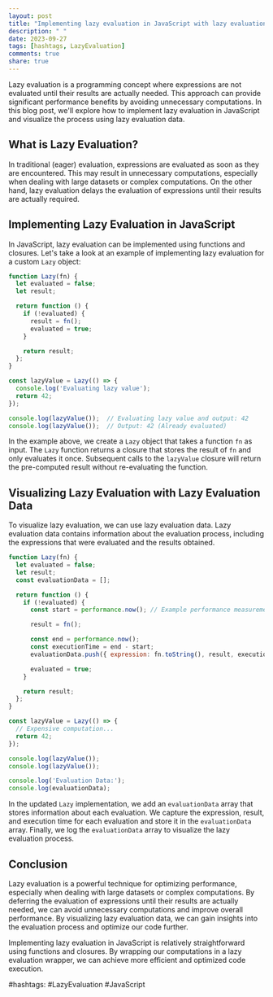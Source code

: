 ```yaml
---
layout: post
title: "Implementing lazy evaluation in JavaScript with lazy evaluation data visualization"
description: " "
date: 2023-09-27
tags: [hashtags, LazyEvaluation]
comments: true
share: true
---
```


Lazy evaluation is a programming concept where expressions are not evaluated until their results are actually needed. This approach can provide significant performance benefits by avoiding unnecessary computations. In this blog post, we'll explore how to implement lazy evaluation in JavaScript and visualize the process using lazy evaluation data.

## What is Lazy Evaluation?

In traditional (eager) evaluation, expressions are evaluated as soon as they are encountered. This may result in unnecessary computations, especially when dealing with large datasets or complex computations. On the other hand, lazy evaluation delays the evaluation of expressions until their results are actually required.

## Implementing Lazy Evaluation in JavaScript

In JavaScript, lazy evaluation can be implemented using functions and closures. Let's take a look at an example of implementing lazy evaluation for a custom `Lazy` object:

```javascript
function Lazy(fn) {
  let evaluated = false;
  let result;

  return function () {
    if (!evaluated) {
      result = fn();
      evaluated = true;
    }

    return result;
  };
}

const lazyValue = Lazy(() => {
  console.log('Evaluating lazy value');
  return 42;
});

console.log(lazyValue());  // Evaluating lazy value and output: 42
console.log(lazyValue());  // Output: 42 (Already evaluated)
```

In the example above, we create a `Lazy` object that takes a function `fn` as input. The `Lazy` function returns a closure that stores the result of `fn` and only evaluates it once. Subsequent calls to the `lazyValue` closure will return the pre-computed result without re-evaluating the function.

## Visualizing Lazy Evaluation with Lazy Evaluation Data

To visualize lazy evaluation, we can use lazy evaluation data. Lazy evaluation data contains information about the evaluation process, including the expressions that were evaluated and the results obtained.

```javascript
function Lazy(fn) {
  let evaluated = false;
  let result;
  const evaluationData = [];

  return function () {
    if (!evaluated) {
      const start = performance.now(); // Example performance measurement

      result = fn();

      const end = performance.now();
      const executionTime = end - start;
      evaluationData.push({ expression: fn.toString(), result, executionTime });

      evaluated = true;
    }

    return result;
  };
}

const lazyValue = Lazy(() => {
  // Expensive computation...
  return 42;
});

console.log(lazyValue());
console.log(lazyValue());

console.log('Evaluation Data:');
console.log(evaluationData);
```

In the updated `Lazy` implementation, we add an `evaluationData` array that stores information about each evaluation. We capture the expression, result, and execution time for each evaluation and store it in the `evaluationData` array. Finally, we log the `evaluationData` array to visualize the lazy evaluation process.

## Conclusion

Lazy evaluation is a powerful technique for optimizing performance, especially when dealing with large datasets or complex computations. By deferring the evaluation of expressions until their results are actually needed, we can avoid unnecessary computations and improve overall performance. By visualizing lazy evaluation data, we can gain insights into the evaluation process and optimize our code further.

Implementing lazy evaluation in JavaScript is relatively straightforward using functions and closures. By wrapping our computations in a lazy evaluation wrapper, we can achieve more efficient and optimized code execution.

#hashtags: #LazyEvaluation #JavaScript